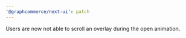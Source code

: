 ```yaml
---
'@graphcommerce/next-ui': patch
---
```


Users are now not able to scroll an overlay during the open animation.
